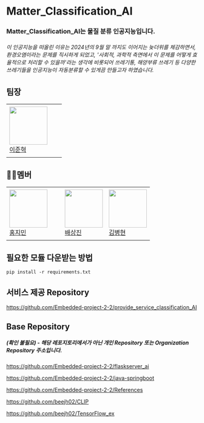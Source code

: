 # Matter_Classification_AI
### Matter_Classification_AI는 물질 분류 인공지능입니다.
###### 이 인공지능을 떠올린 이유는 2024년의 9월 말 까지도 이어지는 늦더위를 체감하면서, 환경오염이라는 문제를 직시하게 되었고, '사회적, 과학적 측면에서 이 문제를 어떻게 효율적으로 처리할 수 있을까'라는 생각에 비롯되어 쓰레기통, 해양부류 쓰레기 등 다양한 쓰레기들을 인공지능이 자동분류할 수 있게끔 만들고자 하였습니다.
 
## 팀장
<table>
  <tr height="140px">
    <td width="130px">
      <a href="https://github.com/beejh02"><img height="100px" width="100px" src="https://avatars.githubusercontent.com/u/91623756?v=4"></a>
      <br>
      <a href="https://github.com/beejh02">이준혁</a>
    </td>
  </tr>
</table>


## 🙋‍♂️멤버
<table>
  <tr height="140px">
    <td width="130px">
      <a href="https://github.com/lunatic280"><img height="100px" width="100px" src="https://avatars.githubusercontent.com/u/82097844?v=4"></a>
      <br>
      <a href="https://github.com/lunatic280">홍지민</a>
    </td>
    <td>
      <a href="https://github.com/haemul"><img height="100px" width="100px" src="https://avatars.githubusercontent.com/u/91894303?v=4"></a>
      <br>
      <a href="https://github.com/haemul">배상진</a>
    </td>
    <td>
      <a href="https://github.com/kimbyounghyun"><img height="100px" width="100px" src="https://avatars.githubusercontent.com/u/82097856?v=4"></a>
      <br>
      <a href="https://github.com/kimbyounghyun">김병현</a>
    </td>
  </tr>
</table>


## 필요한 모듈 다운받는 방법
```
pip install -r requirements.txt
```

## 서비스 제공 Repository
https://github.com/Embedded-project-2-2/provide_service_classification_AI

## Base Repository
##### (확인 불필요) - 해당 레포지토리에서가 아닌 개인 Repository 또는 Organization Repository 주소입니다.
https://github.com/Embedded-project-2-2/flaskserver_ai

https://github.com/Embedded-project-2-2/java-springboot

https://github.com/Embedded-project-2-2/References

https://github.com/beejh02/CLIP

https://github.com/beejh02/TensorFlow_ex

